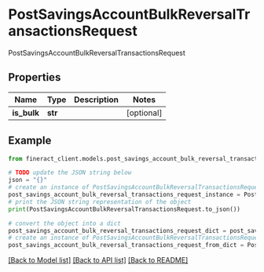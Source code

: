 # PostSavingsAccountBulkReversalTransactionsRequest

PostSavingsAccountBulkReversalTransactionsRequest

## Properties

Name | Type | Description | Notes
------------ | ------------- | ------------- | -------------
**is_bulk** | **str** |  | [optional] 

## Example

```python
from fineract_client.models.post_savings_account_bulk_reversal_transactions_request import PostSavingsAccountBulkReversalTransactionsRequest

# TODO update the JSON string below
json = "{}"
# create an instance of PostSavingsAccountBulkReversalTransactionsRequest from a JSON string
post_savings_account_bulk_reversal_transactions_request_instance = PostSavingsAccountBulkReversalTransactionsRequest.from_json(json)
# print the JSON string representation of the object
print(PostSavingsAccountBulkReversalTransactionsRequest.to_json())

# convert the object into a dict
post_savings_account_bulk_reversal_transactions_request_dict = post_savings_account_bulk_reversal_transactions_request_instance.to_dict()
# create an instance of PostSavingsAccountBulkReversalTransactionsRequest from a dict
post_savings_account_bulk_reversal_transactions_request_from_dict = PostSavingsAccountBulkReversalTransactionsRequest.from_dict(post_savings_account_bulk_reversal_transactions_request_dict)
```
[[Back to Model list]](../README.md#documentation-for-models) [[Back to API list]](../README.md#documentation-for-api-endpoints) [[Back to README]](../README.md)


